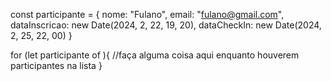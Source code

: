const participante = {
  nome: "Fulano",
  email: "fulano@gmail.com",
  dataInscricao: new Date(2024, 2, 22, 19, 20),
  dataCheckIn: new Date(2024, 2, 25, 22, 00)
}


for (let participante of ){
  //faça alguma coisa aqui enquanto houverem participantes na lista
  }